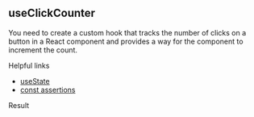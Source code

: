 ## useClickCounter

You need to create a custom hook that tracks the number of clicks on a button in a React component and provides a way for the component to increment the count.

Helpful links

- [useState](https://beta.reactjs.org/reference/react/useState)
- [const assertions](https://www.typescriptlang.org/docs/handbook/release-notes/typescript-3-4.html#const-assertions)

Result

